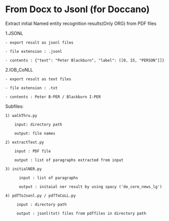 # From Docx to Jsonl (for Doccano)
Extract initial Named entity recognition results(Only ORG) from PDF files

1.JSONL

	- export result as jsonl files

	- file extension : .jsonl

	- contents : {"text": "Peter Blackburn", "label": [[0, 15, "PERSON"]]}


2.IOB_CoNLL

	- export result as text files
	
	- file extension : .txt
	
	- contents : Peter B-PER / Blackburn I-PER

Subfiles:

	1) walkThru.py

		input: directory path

		output: file names

	2) extractText.py

		input : PDF file

		output : list of paragraphs extracted from input

	3) initialNER.py

		  input : list of paragraphs

		  output : initaial ner result by using spacy ('de_core_news_lg')

	4) pdfToJsonl.py / pdfToCoLL.py

		 input : directory path

		 output : jsonl(txt) files from pdffiles in directory path
